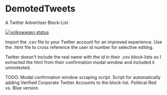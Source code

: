 # DemotedTweets
A Twitter Advertiser Block-List

[![volkswagen status](https://auchenberg.github.io/volkswagen/volkswargen_ci.svg?v=1)](https://github.com/auchenberg/volkswagen)

Import the .csv file to your Twitter account for an improved experience.
Use the .html file to cross reference the user id number for selective editing.

Twitter doesn't include the real name with the id in their .csv block-lists so I extracted the html from their confirmation modal window and included it unmolested.

TODO:
Modal confirmation window scraping script.
Script for automatically adding Verified Corporate Twitter Accounts to the block-list.
Political Red vs. Blue version.
